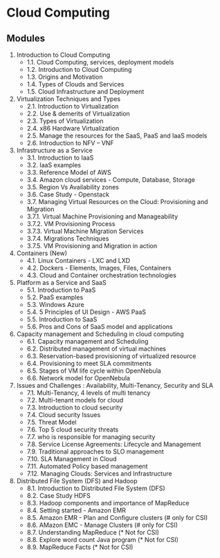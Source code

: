 # Cloud Computing

## Modules 

1. Introduction to Cloud Computing
    * 1.1. Cloud Computing, services, deployment models
    * 1.2. Introduction to Cloud Computing
    * 1.3. Origins and Motivation
    * 1.4. Types of Clouds and Services
    * 1.5. Cloud Infrastructure and Deployment
2. Virtualization Techniques and Types
    * 2.1. Introduction to Virtualization
    * 2.2. Use & demerits of Virtualization
    * 2.3. Types of Virtualization
    * 2.4. x86 Hardware Virtualization
    * 2.5. Manage the resources for the SaaS, PaaS and IaaS models
    * 2.6. Introduction to NFV – VNF
3. Infrastructure as a Service
    * 3.1. Introduction to IaaS
    * 3.2. IaaS examples
    * 3.3. Reference Model of AWS
    * 3.4. Amazon cloud services - Compute, Database, Storage
    * 3.5. Region Vs Availability zones
    * 3.6. Case Study - Openstack
    * 3.7. Managing Virtual Resources on the Cloud: Provisioning and Migration
    * 3.7.1. Virtual Machine Provisioning and Manageability
    * 3.7.2. VM Provisioning Process
    * 3.7.3. Virtual Machine Migration Services
    * 3.7.4. Migrations Techniques
    * 3.7.5. VM Provisioning and Migration in action
4. Containers (New)
    * 4.1. Linux Containers - LXC and LXD
    * 4.2. Dockers - Elements, Images, Files, Containers
    * 4.3. Cloud and Container orchestration technologies
5. Platform as a Service and SaaS
    * 5.1. Introduction to PaaS
    * 5.2. PaaS examples
    * 5.3. Windows Azure
    * 5.4. 5 Principles of UI Design - AWS PaaS
    * 5.5. Introduction to SaaS
    * 5.6. Pros and Cons of SaaS model and applications
6. Capacity management and Scheduling in cloud computing
    * 6.1. Capacity management and Scheduling
    * 6.2. Distributed management of virtual machines
    * 6.3. Reservation-based provisioning of virtualized resource
    * 6.4. Provisioning to meet SLA commitments
    * 6.5. Stages of VM life cycle within OpenNebula
    * 6.6. Network model for OpenNebula
7. Issues and Challenges : Availability, Multi-Tenancy, Security and SLA
    * 7.1. Multi-Tenancy, 4 levels of multi tenancy
    * 7.2. Multi-tenant models for cloud
    * 7.3. Introduction to cloud security
    * 7.4. Cloud security Issues
    * 7.5. Threat Model
    * 7.6. Top 5 cloud security threats
    * 7.7. who is responsible for managing security
    * 7.8. Service License Agreements: Lifecycle and Management
    * 7.9. Traditional approaches to SLO management
    * 7.10. SLA Management in Cloud
    * 7.11. Automated Policy based management
    * 7.12. Managing Clouds: Services and Infrastructure
8. Distributed File System (DFS) and Hadoop
    * 8.1. Introduction to Distributed File System (DFS)
    * 8.2. Case Study HDFS
    * 8.3. Hadoop components and importance of MapReduce
    * 8.4. Setting started - Amazon EMR
    * 8.5. Amazon EMR - Plan and Configure clusters (# only for CSI)
    * 8.6. AMazon EMC - Manage Clusters (# only for CSI)
    * 8.7. Understanding MapReduce (* Not for CSI)
    * 8.8. Explore word count Java program (* Not for CSI)
    * 8.9. MapReduce Facts (* Not for CSI)
 